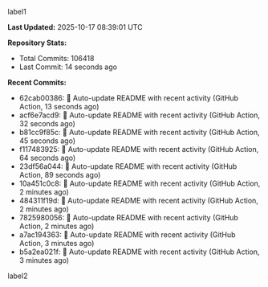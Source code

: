 
label1 
<!-- ACTIVITY_START -->
**Last Updated:** 2025-10-17 08:39:01 UTC

**Repository Stats:**
- Total Commits: 106418
- Last Commit: 14 seconds ago

**Recent Commits:**
- 62cab00386: 🤖 Auto-update README with recent activity (GitHub Action, 13 seconds ago)
- acf6e7acd9: 🤖 Auto-update README with recent activity (GitHub Action, 32 seconds ago)
- b81cc9f85c: 🤖 Auto-update README with recent activity (GitHub Action, 45 seconds ago)
- f117483925: 🤖 Auto-update README with recent activity (GitHub Action, 64 seconds ago)
- 23df56a044: 🤖 Auto-update README with recent activity (GitHub Action, 89 seconds ago)
- 10a451c0c8: 🤖 Auto-update README with recent activity (GitHub Action, 2 minutes ago)
- 484311f19d: 🤖 Auto-update README with recent activity (GitHub Action, 2 minutes ago)
- 7825980056: 🤖 Auto-update README with recent activity (GitHub Action, 2 minutes ago)
- a7ac194363: 🤖 Auto-update README with recent activity (GitHub Action, 3 minutes ago)
- b5a2ea021f: 🤖 Auto-update README with recent activity (GitHub Action, 3 minutes ago)
<!-- ACTIVITY_END -->

label2
